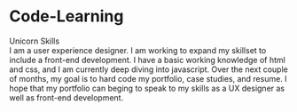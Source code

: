 # Code-Learning
Unicorn Skills
<br>
I am a user experience designer. I am working to expand my skillset to include a front-end development. I have a basic working knowledge of html and css, and I am currently deep diving into javascript. Over the next couple of months, my goal is to hard code my portfolio, case studies, and resume. I hope that my portfolio can beging to speak to my skills as a UX designer as well as front-end development. 

